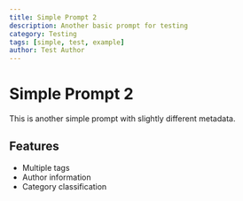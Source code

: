 ```yaml
---
title: Simple Prompt 2
description: Another basic prompt for testing
category: Testing
tags: [simple, test, example]
author: Test Author
---
```


# Simple Prompt 2

This is another simple prompt with slightly different metadata.

## Features

- Multiple tags
- Author information
- Category classification
